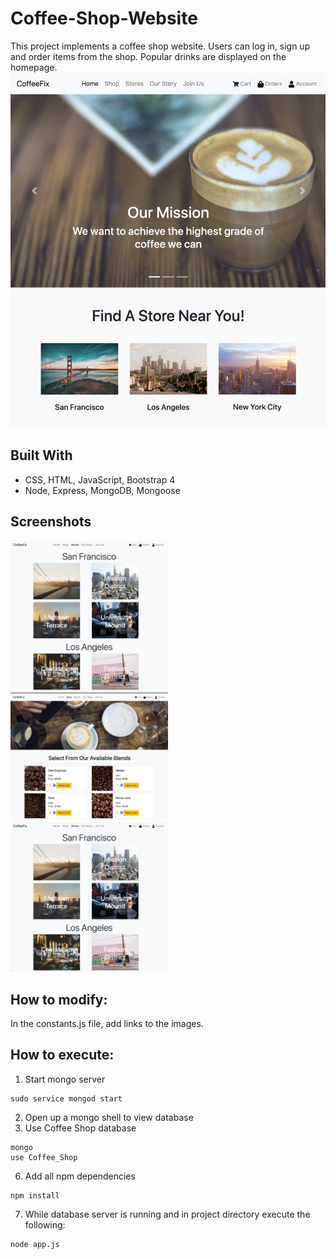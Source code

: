 # Coffee-Shop-Website
This project implements a coffee shop website. Users can log in, sign up and order items from the shop. Popular drinks are displayed on the homepage.
![Home page](screenshots/home.png)

## Built With
* CSS, HTML, JavaScript, Bootstrap 4
* Node, Express, MongoDB, Mongoose

## Screenshots
<div>
  <img src="./screenshots/stores.png" alt="Stores page" style="width: 50%;">
  <img src="./screenshots/shop.png" alt="Shop page" style="width: 50%;">
</div>
<div>
  <img src="./screenshots/stores.png" alt="Stores page" style="width: 50%;">
</div>

## How to modify:
In the constants.js file, add links to the images.

## How to execute:
1. Start mongo server
```
sudo service mongod start
```
2. Open up a mongo shell to view database
3. Use Coffee Shop database
```
mongo
use Coffee_Shop
```
6. Add all npm dependencies
```
npm install
```
7. While database server is running and in project directory execute the following:
```
node app.js
```
